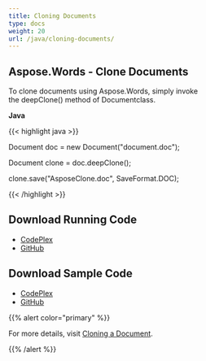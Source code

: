 ```yaml
---
title: Cloning Documents
type: docs
weight: 20
url: /java/cloning-documents/
---
```


## **Aspose.Words - Clone Documents**
To clone documents using Aspose.Words, simply invoke the deepClone() method of Documentclass.

**Java**

{{< highlight java >}}

 Document doc = new Document("document.doc");

Document clone = doc.deepClone();

clone.save("AsposeClone.doc", SaveFormat.DOC);

{{< /highlight >}}
## **Download Running Code**
- [CodePlex](https://aspose-wordsjavadocx4j.codeplex.com/releases/view/618874)
- [GitHub](https://github.com/aspose-words/Aspose.Words-for-Java/releases/tag/Aspose.Words_Java_for_Docx4j-v1.0.0)
## **Download Sample Code**
- [CodePlex](https://aspose-wordsjavadocx4j.codeplex.com/SourceControl/latest#src/main/java/com/aspose/words/examples/asposefeatures/documents/clonedocuments/AsposeCloneDoc.java)
- [GitHub](https://github.com/aspose-words/Aspose.Words-for-Java/tree/master/Plugins/Aspose.Words-for-Java_for_Docx4j/src/main/java/com/aspose/words/examples/asposefeatures/documents/clonedocuments/AsposeCloneDoc.java)

{{% alert color="primary" %}} 

For more details, visit [Cloning a Document](/words/java/working-with-document/#workingwithdocument-cloningadocument).

{{% /alert %}}
